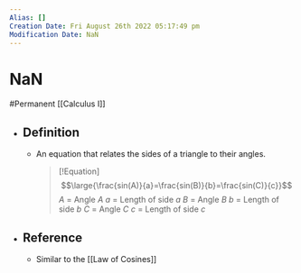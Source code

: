 ```yaml
---
Alias: []
Creation Date: Fri August 26th 2022 05:17:49 pm 
Modification Date: NaN
---
```

# NaN
#Permanent [[Calculus I]]

- ## Definition
	- An equation that relates the sides of a triangle to their angles.
	  > [!Equation]
	  > $$\large{\frac{sin(A)}{a}=\frac{sin(B)}{b}=\frac{sin(C)}{c}}$$
	  > $A$ = Angle $A$
	  > $a$ = Length of side $a$
	  > $B$ = Angle $B$
	  > $b$ = Length of side $b$
	  > $C$ = Angle $C$
	  > $c$ = Length of side $c$
- ## Reference
	- Similar to the [[Law of Cosines]]